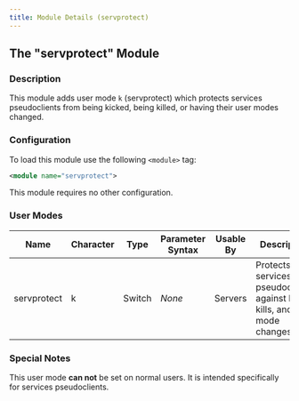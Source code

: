 ```yaml
---
title: Module Details (servprotect)
---
```


## The "servprotect" Module

### Description

This module adds user mode `k` (servprotect) which protects services pseudoclients from being kicked, being killed, or having their user modes changed.

### Configuration

To load this module use the following `<module>` tag:

```xml
<module name="servprotect">
```

This module requires no other configuration.

### User Modes

Name        | Character | Type   | Parameter Syntax | Usable By | Description
----------- | --------- | ------ | ---------------- | --------- | -----------
servprotect | k         | Switch | *None*           | Servers   | Protects services pseudoclients against kicks, kills, and user mode changes.

### Special Notes

This user mode **can not** be set on normal users. It is intended specifically for services pseudoclients.
